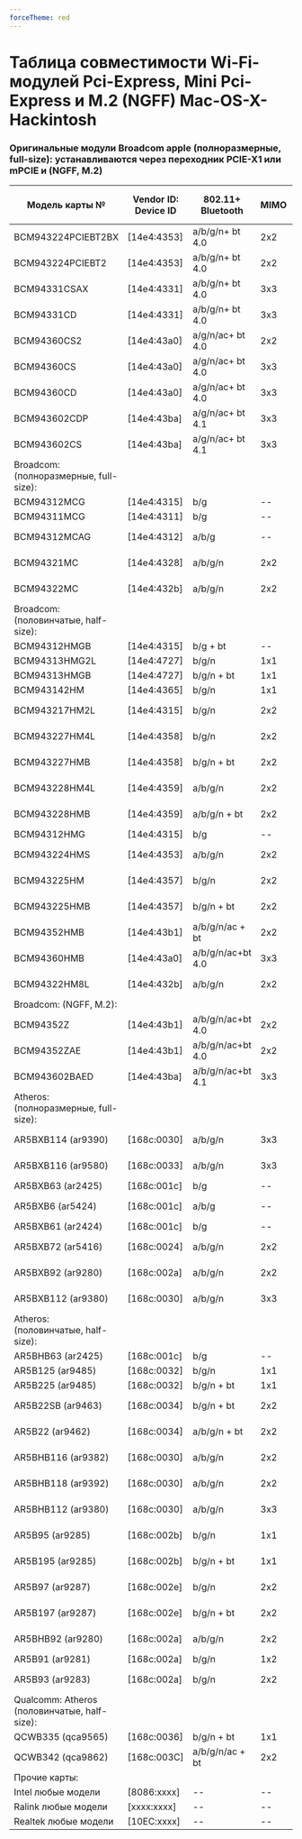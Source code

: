 ```yaml
---
forceTheme: red
---
```

# Таблица совместимости Wi-Fi-модулей Pci-Express, Mini Pci-Express и M.2 (NGFF) Mac-OS-X-Hackintosh
### Оригинальные модули Broadcom apple (полноразмерные, full-size):  устанавливаются  через переходник  PCIE-X1 или mPCIE и (NGFF, M.2)

| Модель карты №                                                                                                                      | Vendor ID: Device ID | 802.11+ Bluetooth | MIMO | Диапазон    | Cкорость 2.4GHz | Cкорость 5GHz | Поддержка  Mac OS X 10.6 | Поддержка  Mac OS X 10.7 | Поддержка  Mac OS X 10.8 | Поддержка Mac OS X 10.9/10/11/12/13 | Поддержка Mac OS X 10.14 |
|-------------------------------------------------------------------------------------------------------------------------------------|----------------------|-------------------|------|-------------|-----------------|---------------|--------------------------|--------------------------|--------------------------|-------------------------------------|--------------------------|
| BCM943224PCIEBT2BX                                                                                                                  | [14e4:4353]          | a/b/g/n+ bt 4.0   | 2x2  | 2.4 и 5 GHz | 150 Mbit/s      | 300 Mbit/s    | --                       | YES                      | YES                      | YES                                 | YES                      |
| BCM943224PCIEBT2                                                                                                                    | [14e4:4353]          | a/b/g/n+ bt 4.0   | 2x2  | 2.4 и 5 GHz | 150 Mbit/s      | 300 Mbit/s    | --                       | YES                      | YES                      | YES                                 | YES                      |
| BCM94331CSAX                                                                                                                        | [14e4:4331]          | a/b/g/n+ bt 4.0   | 3x3  | 2.4 и 5 GHz | 150 Mbit/s      | 450 Mbit/s    | --                       | --                       | 10.8.5+YES               | YES                                 | YES                      |
| BCM94331CD                                                                                                                          | [14e4:4331]          | a/b/g/n+ bt 4.0   | 3x3  | 2.4 и 5 GHz | 150 Mbit/s      | 450 Mbit/s    | --                       | --                       | 10.8.5+YES               | YES                                 | YES                      |
| BCM94360CS2                                                                                                                         | [14e4:43a0]          | a/g/n/ac+ bt 4.0  | 2x2  | 2.4 и 5 GHz | 225 Mbit/s      | 867 Mbit/s    | --                       | --                       | --                       | YES                                 | YES                      |
| BCM94360CS                                                                                                                          | [14e4:43a0]          | a/g/n/ac+ bt 4.0  | 3x3  | 2.4 и 5 GHz | 225 Mbit/s      | 1300 Mbit/s   | --                       | --                       | --                       | YES                                 | YES                      |
| BCM94360CD                                                                                                                          | [14e4:43a0]          | a/g/n/ac+ bt 4.0  | 3x3  | 2.4 и 5 GHz | 225 Mbit/s      | 1300 Mbit/s   | --                       | --                       | --                       | YES                                 | YES                      |
| BCM943602CDP                                                                                                                        | [14e4:43ba]          | a/g/n/ac+ bt 4.1  | 3x3  | 2.4 и 5 GHz | 225 Mbit/s      | 1300 Mbit/s   | --                       | --                       | --                       | YES                                 | YES                      |
| BCM943602CS                                                                                                                         | [14e4:43ba]          | a/g/n/ac+ bt 4.1  | 3x3  | 2.4 и 5 GHz | 225 Mbit/s      | 1300 Mbit/s   | --                       | --                       | --                       | YES                                 | YES                      |
| Broadcom: (полноразмерные, full-size):                                                                                              |                      |                   |      |             |                 |               |                          |                          |                          |                                     |                          |
| BCM94312MCG                                                                                                                         | [14e4:4315]          | b/g               | --   | 2.4 GHz     | 54 Mbit/s       | --            | DeviceID fix             | NO                       | NO                       | NO                                  | NO                       |
| BCM94311MCG                                                                                                                         | [14e4:4311]          | b/g               | --   | 2.4 GHz     | 54 Mbit/s       | --            | YES                      | NO                       | NO                       | NO                                  | NO                       |
| BCM94312MCAG                                                                                                                        | [14e4:4312]          | a/b/g             | --   | 2.4 и 5 GHz | 54 Mbit/s       | --            | YES                      | NO                       | NO                       | NO                                  | NO                       |
| BCM94321MC                                                                                                                          | [14e4:4328]          | a/b/g/n           | 2x2  | 2.4 и 5 GHz | 150 Mbit/s      | 300 Mbit/s    | YES                      | NO                       | NO                       | NO                                  | NO                       |
| BCM94322MC                                                                                                                          | [14e4:432b]          | a/b/g/n           | 2x2  | 2.4 и 5 GHz | 150 Mbit/s      | 300 Mbit/s    | YES                      | YES                      | YES                      | YES                                 | YES                      |
| Broadcom: (половинчатые, half-size):                                                                                                |                      |                   |      |             |                 |               |                          |                          |                          |                                     |                          |
| BCM94312HMGB                                                                                                                        | [14e4:4315]          | b/g + bt          | --   | 2.4 GHz     | 54 Mbit/s       | --            | NO                       | NO                       | NO                       | NO                                  | NO                       |
| BCM94313HMG2L                                                                                                                       | [14e4:4727]          | b/g/n             | 1x1  | 2.4 GHz     | 75 Mbit/s       | --            | NO                       | NO                       | NO                       | NO                                  | NO                       |
| BCM94313HMGB                                                                                                                        | [14e4:4727]          | b/g/n + bt        | 1x1  | 2.4 GHz     | 75 Mbit/s       | --            | NO                       | NO                       | NO                       | NO                                  | NO                       |
| BCM943142HM                                                                                                                         | [14e4:4365]          | b/g/n             | 1x1  | 2.4 GHz     | 75 Mbit/s       | --            | NO                       | NO                       | NO                       | NO                                  | NO                       |
| BCM943217HM2L                                                                                                                       | [14e4:4315]          | b/g/n             | 2x2  | 2.4 GHz     | 150 Mbit/s      | --            | NO                       | NO                       | NO                       | NO                                  | NO                       |
| BCM943227HM4L                                                                                                                       | [14e4:4358]          | b/g/n             | 2x2  | 2.4 GHz     | 150 Mbit/s      | --            | NO                       | NO                       | NO                       | NO                                  | NO                       |
| BCM943227HMB                                                                                                                        | [14e4:4358]          | b/g/n + bt        | 2x2  | 2.4 GHz     | 150 Mbit/s      | --            | NO                       | NO                       | NO                       | NO                                  | NO                       |
| BCM943228HM4L                                                                                                                       | [14e4:4359]          | a/b/g/n           | 2x2  | 2.4 и 5 GHz | 150 Mbit/s      | 300 Mbit/s    | NO                       | NO                       | NO                       | NO                                  | NO                       |
| BCM943228HMB                                                                                                                        | [14e4:4359]          | a/b/g/n + bt      | 2x2  | 2.4 и 5 GHz | 150 Mbit/s      | 300 Mbit/s    | NO                       | NO                       | NO                       | NO                                  | NO                       |
| BCM94312HMG                                                                                                                         | [14e4:4315]          | b/g               | --   | 2.4 GHz     | 54 Mbit/s       | --            | DeviceID fix             | NO                       | NO                       | NO                                  | NO                       |
| BCM943224HMS                                                                                                                        | [14e4:4353]          | a/b/g/n           | 2x2  | 2.4 и 5 GHz | 150 Mbit/s      | 300 Mbit/s    | NO                       | NO                       | 10.8.5+DeviceID fix      | DeviceID fix                        | DeviceID fix             |
| BCM943225HM                                                                                                                         | [14e4:4357]          | b/g/n             | 2x2  | 2.4 GHz     | 150 Mbit/s      | --            | NO                       | NO                       | 10.8.5+DeviceID fix      | DeviceID fix                        | DeviceID fix             |
| BCM943225HMB                                                                                                                        | [14e4:4357]          | b/g/n + bt        | 2x2  | 2.4 GHz     | 150 Mbit/s      | --            | NO                       | NO                       | 10.8.5+DeviceID fix      | DeviceID fix                        | DeviceID fix             |
| BCM94352HMB                                                                                                                         | [14e4:43b1]          | a/b/g/n/ac + bt   | 2x2  | 2.4 и 5 GHz | 150 Mbit/s      | 867 Mbit/s    | NO                       | NO                       | 10.8.5+DeviceID fix      | DeviceID fix                        | DeviceID fix             |
| BCM94360HMB                                                                                                                         | [14e4:43a0]          | a/b/g/n/ac+bt 4.0 | 3x3  | 2.4 и 5 GHz | 225 Mbit/s      | 1300 Mbit/s   | NO                       | NO                       | YES                      | YES                                 | YES                      |
| BCM94322HM8L                                                                                                                        | [14e4:432b]          | a/b/g/n           | 2x2  | 2.4 и 5 GHz | 150 Mbit/s      | 300 Mbit/s    | YES                      | YES                      | YES                      | YES                                 | YES                      |
| Broadcom: (NGFF, M.2):                                                                                                              |                      |                   |      |             |                 |               |                          |                          |                          |                                     |                          |
| BCM94352Z                                                                                                                           | [14e4:43b1]          | a/b/g/n/ac+bt 4.0 | 2x2  | 2.4 и 5 GHz | 150 Mbit/s      | 867 Mbit/s    | --                       | --                       | --                       | DeviceID fix                        | DeviceID fix             |
| BCM94352ZAE                                                                                                                         | [14e4:43b1]          | a/b/g/n/ac+bt 4.0 | 2x2  | 2.4 и 5 GHz | 150 Mbit/s      | 867 Mbit/s    | --                       | --                       | --                       | DeviceID fix                        | DeviceID fix             |
| BCM943602BAED                                                                                                                       | [14e4:43ba]          | a/b/g/n/ac+bt 4.1 | 3x3  | 2.4 и 5 GHz | 150 Mbit/s      | 1300 Mbit/s   | --                       | --                       | --                       | YES                                 | YES                      |
| Atheros: (полноразмерные, full-size):                                                                                               |                      |                   |      |             |                 |               |                          |                          |                          |                                     |                          |
| AR5BXB114 (ar9390)                                                                                                                  | [168c:0030]          | a/b/g/n           | 3x3  | 2.4 и 5 GHz | 225 Mbit/s      | 450 Mbit/s    | NO                       | NO                       | NO                       | NO                                  | NO                       |
| AR5BXB116 (ar9580)                                                                                                                  | [168c:0033]          | a/b/g/n           | 3x3  | 2.4 и 5 GHz | 225 Mbit/s      | 450 Mbit/s    | NO                       | NO                       | NO                       | NO                                  | NO                       |
| AR5BXB63 (ar2425)                                                                                                                   | [168c:001c]          | b/g               | --   | 2.4 GHz     | 54 Mbit/s       | --            | NO                       | NO                       | NO                       | NO                                  | NO                       |
| AR5BXB6 (ar5424)                                                                                                                    | [168c:001c]          | a/b/g             | --   | 2.4 и 5 GHz | 54 Mbit/s       | 54 Mbit/s     | YES                      | NO                       | NO                       | NO                                  | NO                       |
| AR5BXB61 (ar2424)                                                                                                                   | [168c:001c]          | b/g               | --   | 2.4 GHz     | 54 Mbit/s       | --            | YES                      | NO                       | NO                       | NO                                  | NO                       |
| AR5BXB72 (ar5416)                                                                                                                   | [168c:0024]          | a/b/g/n           | 2x2  | 2.4 и 5 GHz | 150 Mbit/s      | 300 Mbit/s    | YES                      | NO                       | NO                       | NO                                  | NO                       |
| AR5BXB92 (ar9280)                                                                                                                   | [168c:002a]          | a/b/g/n           | 2x2  | 2.4 и 5 GHz | 150 Mbit/s      | 300 Mbit/s    | YES                      | YES                      | YES                      | YES                                 | DeviceID fix             |
| AR5BXB112 (ar9380)                                                                                                                  | [168c:0030]          | a/b/g/n           | 3x3  | 2.4 и 5 GHz | 225 Mbit/s      | 450 Mbit/s    | 10.6.8+DeviceID fix      | YES                      | YES                      | YES                                 | DeviceID fix             |
| Atheros: (половинчатые, half-size):                                                                                                 |                      |                   |      |             |                 |               |                          |                          |                          |                                     |                          |
| AR5BHB63 (ar2425)                                                                                                                   | [168c:001c]          | b/g               | --   | 2.4 GHz     | 54 Mbit/s       | --            | NO                       | NO                       | NO                       | NO                                  | NO                       |
| AR5B125 (ar9485)                                                                                                                    | [168c:0032]          | b/g/n             | 1x1  | 2.4 GHz     | 75 Mbit/s       | --            | NO                       | NO                       | NO                       | NO                                  | NO                       |
| AR5B225 (ar9485)                                                                                                                    | [168c:0032]          | b/g/n + bt        | 1x1  | 2.4 GHz     | 75 Mbit/s       | --            | NO                       | NO                       | NO                       | NO                                  | NO                       |
| AR5B22SB (ar9463)                                                                                                                   | [168c:0034]          | b/g/n + bt        | 2x2  | 2.4 GHz     | 150 Mbit/s      | --            | NO                       | NO                       | NO                       | NO                                  | NO                       |
| AR5B22 (ar9462)                                                                                                                     | [168c:0034]          | a/b/g/n + bt      | 2x2  | 2.4 и 5 GHz | 150 Mbit/s      | 300 Mbit/s    | NO                       | NO                       | NO                       | NO                                  | NO                       |
| AR5BHB116 (ar9382)                                                                                                                  | [168c:0030]          | a/b/g/n           | 2x2  | 2.4 и 5 GHz | 150 Mbit/s      | 300 Mbit/s    | NO                       | NO                       | NO                       | NO                                  | NO                       |
| AR5BHB118 (ar9392)                                                                                                                  | [168c:0030]          | a/b/g/n           | 2x2  | 2.4 и 5 GHz | 150 Mbit/s      | 300 Mbit/s    | NO                       | NO                       | NO                       | NO                                  | NO                       |
| AR5BHB112 (ar9380)                                                                                                                  | [168c:0030]          | a/b/g/n           | 3x3  | 2.4 и 5 GHz | 225 Mbit/s      | 450 Mbit/s    | NO                       | NO                       | NO                       | NO                                  | NO                       |
| AR5B95 (ar9285)                                                                                                                     | [168c:002b]          | b/g/n             | 1x1  | 2.4 GHz     | 75 Mbit/s       | --            | 10.6.8+DeviceID fix      | DeviceID fix             | DeviceID fix             | DeviceID fix                        | DeviceID fix             |
| AR5B195 (ar9285)                                                                                                                    | [168c:002b]          | b/g/n + bt        | 1x1  | 2.4 GHz     | 75 Mbit/s       | --            | 10.6.8+DeviceID fix      | DeviceID fix             | DeviceID fix             | DeviceID fix                        | DeviceID fix             |
| AR5B97 (ar9287)                                                                                                                     | [168c:002e]          | b/g/n             | 2x2  | 2.4 GHz     | 150 Mbit/s      | --            | 10.6.8+DeviceID fix      | DeviceID fix             | DeviceID fix             | DeviceID fix                        | DeviceID fix             |
| AR5B197 (ar9287)                                                                                                                    | [168c:002e]          | b/g/n + bt        | 2x2  | 2.4 GHz     | 150 Mbit/s      | --            | 10.6.8+DeviceID fix      | DeviceID fix             | DeviceID fix             | DeviceID fix                        | DeviceID fix             |
| AR5BHB92 (ar9280)                                                                                                                   | [168c:002a]          | a/b/g/n           | 2x2  | 2.4 и 5 GHz | 150 Mbit/s      | 300 Mbit/s    | YES                      | YES                      | YES                      | YES                                 | DeviceID fix             |
| AR5B91 (ar9281)                                                                                                                     | [168c:002a]          | b/g/n             | 1x2  | 2.4 GHz     | 75 Mbit/s       | --            | YES                      | YES                      | YES                      | YES                                 | DeviceID fix             |
| AR5B93 (ar9283)                                                                                                                     | [168c:002a]          | b/g/n             | 2x2  | 2.4 GHz     | 150 Mbit/s      | --            | YES                      | YES                      | YES                      | YES                                 | DeviceID fix             |
| Qualcomm: Atheros (половинчатые, half-size):                                                                                        |                      |                   |      |             |                 |               |                          |                          |                          |                                     |                          |
| QCWB335 (qca9565)                                                                                                                   | [168c:0036]          | b/g/n + bt        | 1x1  | 2.4 GHz     | 75 Mbit/s       | --            | NO                       | NO                       | NO                       | NO                                  | NO                       |
| QCWB342 (qca9862)                                                                                                                   | [168c:003C]          | a/b/g/n/ac + bt   | 2x2  | 2.4 и 5 GHz | 150 Mbit/s      | 867 Mbit/s    | NO                       | NO                       | NO                       | NO                                  | NO                       |
| Прочие карты:                                                                                                                       |                      |                   |      |             |                 |               |                          |                          |                          |                                     |                          |
| Intel любые модели                                                                                                                  | [8086:xxxx]          | --                | --   | --          | --              | --            | NO                       | NO                       | NO                       | NO                                  | NO                       |
| Ralink любые модели                                                                                                                 | [xxxx:xxxx]          | --                | --   | --          | --              | --            | NO                       | NO                       | NO                       | NO                                  | NO                       |
| Realtek любые модели                                                                                                                | [10EC:xxxx]          | --                | --   | --          | --              | --            | NO                       | NO                       | NO                       | NO                                  | NO                       |
